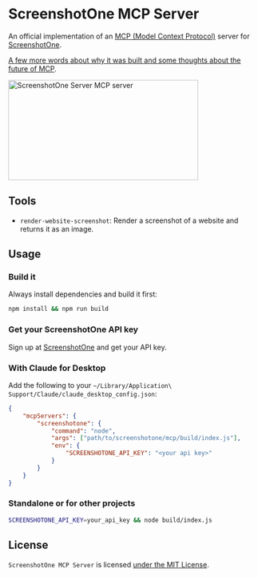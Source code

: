 # ScreenshotOne MCP Server

An official implementation of an [MCP (Model Context Protocol)](https://modelcontextprotocol.io/) server for [ScreenshotOne](https://screenshotone.com).

[A few more words about why it was built and some thoughts about the future of MCP](https://screenshotone.com/blog/mcp-server/).

<a href="https://glama.ai/mcp/servers/nq85q0596a">
  <img width="380" height="200" src="https://glama.ai/mcp/servers/nq85q0596a/badge" alt="ScreenshotOne Server MCP server" />
</a>

## Tools

-   `render-website-screenshot`: Render a screenshot of a website and returns it as an image.

## Usage

### Build it

Always install dependencies and build it first:

```bash
npm install && npm run build
```

### Get your ScreenshotOne API key

Sign up at [ScreenshotOne](https://screenshotone.com) and get your API key.

### With Claude for Desktop

Add the following to your `~/Library/Application\ Support/Claude/claude_desktop_config.json`:

```json
{
    "mcpServers": {
        "screenshotone": {
            "command": "node",
            "args": ["path/to/screenshotone/mcp/build/index.js"],
            "env": {
                "SCREENSHOTONE_API_KEY": "<your api key>"
            }
        }
    }
}
```

### Standalone or for other projects

```bash
SCREENSHOTONE_API_KEY=your_api_key && node build/index.js
```

## License

`ScreenshotOne MCP Server` is licensed [under the MIT License](LICENSE).

